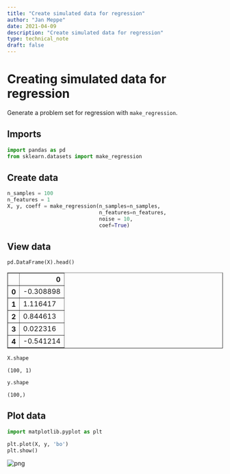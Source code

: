 ```yaml
---
title: "Create simulated data for regression"
author: "Jan Meppe"
date: 2021-04-09
description: "Create simulated data for regression"
type: technical_note
draft: false
---
```

# Creating simulated data for regression

Generate a problem set for regression with `make_regression`.

## Imports


```python
import pandas as pd
from sklearn.datasets import make_regression
```

## Create data


```python
n_samples = 100
n_features = 1
X, y, coeff = make_regression(n_samples=n_samples,
                              n_features=n_features,
                              noise = 10,
                              coef=True)
```

## View data


```python
pd.DataFrame(X).head()
```




<div>
<style scoped>
    .dataframe tbody tr th:only-of-type {
        vertical-align: middle;
    }

    .dataframe tbody tr th {
        vertical-align: top;
    }

    .dataframe thead th {
        text-align: right;
    }
</style>
<table border="1" class="dataframe">
  <thead>
    <tr style="text-align: right;">
      <th></th>
      <th>0</th>
    </tr>
  </thead>
  <tbody>
    <tr>
      <th>0</th>
      <td>-0.308898</td>
    </tr>
    <tr>
      <th>1</th>
      <td>1.116417</td>
    </tr>
    <tr>
      <th>2</th>
      <td>0.844613</td>
    </tr>
    <tr>
      <th>3</th>
      <td>0.022316</td>
    </tr>
    <tr>
      <th>4</th>
      <td>-0.541214</td>
    </tr>
  </tbody>
</table>
</div>




```python
X.shape
```




    (100, 1)




```python
y.shape
```




    (100,)



## Plot data


```python
import matplotlib.pyplot as plt

plt.plot(X, y, 'bo')
plt.show()
```


    
![png](Create_simulated_data_for_regression_files/Create_simulated_data_for_regression_11_0.png)
    

